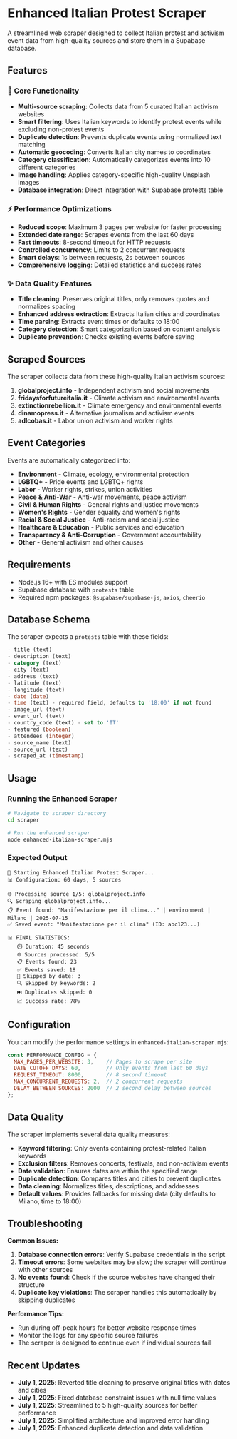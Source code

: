 # Enhanced Italian Protest Scraper

A streamlined web scraper designed to collect Italian protest and activism event data from high-quality sources and store them in a Supabase database.

## Features

### 🚀 Core Functionality
- **Multi-source scraping**: Collects data from 5 curated Italian activism websites
- **Smart filtering**: Uses Italian keywords to identify protest events while excluding non-protest events
- **Duplicate detection**: Prevents duplicate events using normalized text matching
- **Automatic geocoding**: Converts Italian city names to coordinates
- **Category classification**: Automatically categorizes events into 10 different categories
- **Image handling**: Applies category-specific high-quality Unsplash images
- **Database integration**: Direct integration with Supabase protests table

### ⚡ Performance Optimizations
- **Reduced scope**: Maximum 3 pages per website for faster processing
- **Extended date range**: Scrapes events from the last 60 days
- **Fast timeouts**: 8-second timeout for HTTP requests
- **Controlled concurrency**: Limits to 2 concurrent requests
- **Smart delays**: 1s between requests, 2s between sources
- **Comprehensive logging**: Detailed statistics and success rates

### ✨ Data Quality Features
- **Title cleaning**: Preserves original titles, only removes quotes and normalizes spacing
- **Enhanced address extraction**: Extracts Italian cities and coordinates
- **Time parsing**: Extracts event times or defaults to 18:00
- **Category detection**: Smart categorization based on content analysis
- **Duplicate prevention**: Checks existing events before saving

## Scraped Sources

The scraper collects data from these high-quality Italian activism sources:

1. **globalproject.info** - Independent activism and social movements
2. **fridaysforfutureitalia.it** - Climate activism and environmental events
3. **extinctionrebellion.it** - Climate emergency and environmental events  
4. **dinamopress.it** - Alternative journalism and activism events
5. **adlcobas.it** - Labor union activism and worker rights

## Event Categories

Events are automatically categorized into:

- **Environment** - Climate, ecology, environmental protection
- **LGBTQ+** - Pride events and LGBTQ+ rights
- **Labor** - Worker rights, strikes, union activities
- **Peace & Anti-War** - Anti-war movements, peace activism
- **Civil & Human Rights** - General rights and justice movements
- **Women's Rights** - Gender equality and women's rights
- **Racial & Social Justice** - Anti-racism and social justice
- **Healthcare & Education** - Public services and education
- **Transparency & Anti-Corruption** - Government accountability
- **Other** - General activism and other causes

## Requirements

- Node.js 16+ with ES modules support
- Supabase database with `protests` table
- Required npm packages: `@supabase/supabase-js`, `axios`, `cheerio`

## Database Schema

The scraper expects a `protests` table with these fields:

```sql
- title (text)
- description (text) 
- category (text)
- city (text)
- address (text)
- latitude (text)
- longitude (text)
- date (date)
- time (text) - required field, defaults to '18:00' if not found
- image_url (text)
- event_url (text)
- country_code (text) - set to 'IT'
- featured (boolean)
- attendees (integer)
- source_name (text)
- source_url (text)
- scraped_at (timestamp)
```

## Usage

### Running the Enhanced Scraper

```bash
# Navigate to scraper directory
cd scraper

# Run the enhanced scraper
node enhanced-italian-scraper.mjs
```

### Expected Output

```
🚀 Starting Enhanced Italian Protest Scraper...
📊 Configuration: 60 days, 5 sources

🌐 Processing source 1/5: globalproject.info
🔍 Scraping globalproject.info...
📋 Event found: "Manifestazione per il clima..." | environment | Milano | 2025-07-15
✅ Saved event: "Manifestazione per il clima" (ID: abc123...)

📊 FINAL STATISTICS:
   ⏱️ Duration: 45 seconds
   🌐 Sources processed: 5/5
   📋 Events found: 23
   ✅ Events saved: 18
   📅 Skipped by date: 3
   🔍 Skipped by keywords: 2
   ⏭️ Duplicates skipped: 0
   📈 Success rate: 78%
```

## Configuration

You can modify the performance settings in `enhanced-italian-scraper.mjs`:

```javascript
const PERFORMANCE_CONFIG = {
  MAX_PAGES_PER_WEBSITE: 3,    // Pages to scrape per site
  DATE_CUTOFF_DAYS: 60,        // Only events from last 60 days
  REQUEST_TIMEOUT: 8000,       // 8 second timeout
  MAX_CONCURRENT_REQUESTS: 2,  // 2 concurrent requests
  DELAY_BETWEEN_SOURCES: 2000  // 2 second delay between sources
};
```

## Data Quality

The scraper implements several data quality measures:

- **Keyword filtering**: Only events containing protest-related Italian keywords
- **Exclusion filters**: Removes concerts, festivals, and non-activism events
- **Date validation**: Ensures dates are within the specified range
- **Duplicate detection**: Compares titles and cities to prevent duplicates
- **Data cleaning**: Normalizes titles, descriptions, and addresses
- **Default values**: Provides fallbacks for missing data (city defaults to Milano, time to 18:00)

## Troubleshooting

**Common Issues:**

1. **Database connection errors**: Verify Supabase credentials in the script
2. **Timeout errors**: Some websites may be slow; the scraper will continue with other sources
3. **No events found**: Check if the source websites have changed their structure
4. **Duplicate key violations**: The scraper handles this automatically by skipping duplicates

**Performance Tips:**

- Run during off-peak hours for better website response times
- Monitor the logs for any specific source failures
- The scraper is designed to continue even if individual sources fail

## Recent Updates

- **July 1, 2025**: Reverted title cleaning to preserve original titles with dates and cities
- **July 1, 2025**: Fixed database constraint issues with null time values
- **July 1, 2025**: Streamlined to 5 high-quality sources for better performance
- **July 1, 2025**: Simplified architecture and improved error handling
- **July 1, 2025**: Enhanced duplicate detection and data validation